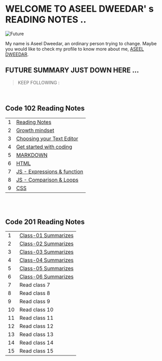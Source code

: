 # WELCOME TO ASEEL DWEEDAR' s READING NOTES ..
![Future](https://res.cloudinary.com/karl-tech/image/upload/v1504037663/ethereum-coffee-roach_aajijn.jpg)



My name is Aseel Dweedar, an ordinary person trying to change.
Maybe you would like to check my profile to know more about me, [ASEEL DWEEDAR](https://github.com/Aseel-Dweedar).

## FUTURE SUMMARY JUST DOWN HERE ...
> KEEP FOLLOWING :

<br/>

## **Code 102 Reading Notes**

|||
|--|--|
|1|[Reading Notes](https://aseel-dweedar.github.io/reading-notes/)|
|2|[Growth mindset](https://aseel-dweedar.github.io/reading-notes/growth-mindset)|
|3|[Choosing your Text Editor](https://aseel-dweedar.github.io/reading-notes/choosing-a-text-editor)|
|4|[Get started with coding](https://aseel-dweedar.github.io/reading-notes/get-started-with-coding)|
|5|[MARKDOWN](https://aseel-dweedar.github.io/reading-notes/Markdown)|
|6|[HTML](https://aseel-dweedar.github.io/reading-notes/html)|
|7|[JS - Expressions & function](https://aseel-dweedar.github.io/reading-notes/javascript)|
|8|[JS - Comparison & Loops](https://aseel-dweedar.github.io/reading-notes/javascript2)|
|9|[CSS](https://aseel-dweedar.github.io/reading-notes/css)|


<br/><br/>

## **Code 201 Reading Notes**

|||
|--|--|
|1|[Class-01 Summarizes ](class-01.md)|
|2|[Class-02 Summarizes ](class-02.md)|
|3|[Class-03 Summarizes ](class-03.md)|
|4|[Class-04 Summarizes ](class-04.md)|
|5|[Class-05 Summarizes ](class-05.md)|
|6|[Class-06 Summarizes ](class-06.md)|
|7|Read class 7|
|8|Read class 8|
|9|Read class 9|
|10|Read class 10|
|11|Read class 11|
|12|Read class 12|
|13|Read class 13|
|14|Read class 14|
|15|Read class 15|